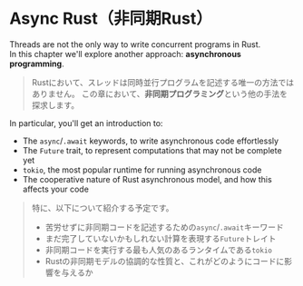 # Async Rust（非同期Rust）

Threads are not the only way to write concurrent programs in Rust.\
In this chapter we'll explore another approach: **asynchronous programming**.

> Rustにおいて、スレッドは同時並行プログラムを記述する唯一の方法ではありません。
> この章において、**非同期プログラミング**という他の手法を探求します。

In particular, you'll get an introduction to:

- The `async`/`.await` keywords, to write asynchronous code effortlessly
- The `Future` trait, to represent computations that may not be complete yet
- `tokio`, the most popular runtime for running asynchronous code
- The cooperative nature of Rust asynchronous model, and how this affects your code

> 特に、以下について紹介する予定です。
>
> - 苦労せずに非同期コードを記述するための`async`/`.await`キーワード
> - まだ完了していないかもしれない計算を表現する`Future`トレイト
> - 非同期コードを実行する最も人気のあるランタイムである`tokio`
> - Rustの非同期モデルの協調的な性質と、これがどのようにコードに影響を与えるか
